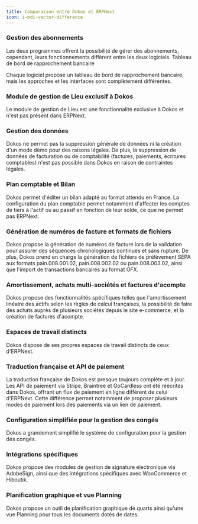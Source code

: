 ```yaml
---
title: Comparaison entre Dokos et ERPNext
icon: i-mdi-vector-difference
---
```

### Gestion des abonnements

Les deux programmes offrent la possibilité de gérer des abonnements, cependant, leurs fonctionnements diffèrent entre les deux logiciels.
Tableau de bord de rapprochement bancaire

Chaque logiciel propose un tableau de bord de rapprochement bancaire, mais les approches et les interfaces sont complètement différentes.

### Module de gestion de Lieu exclusif à Dokos

Le module de gestion de Lieu est une fonctionnalité exclusive à Dokos et n'est pas présent dans ERPNext.

### Gestion des données

Dokos ne permet pas la suppression générale de données ni la création d'un mode démo pour des raisons légales. De plus, la suppression de données de facturation ou de comptabilité (factures, paiements, écritures comptables) n'est pas possible dans Dokos en raison de contraintes légales.


### Plan comptable et Bilan

Dokos permet d'éditer un bilan adapté au format attendu en France.
La configuration du plan comptable permet notamment d'affecter les comptes de tiers à l'actif ou au passif en fonction de leur solde, ce que ne permet pas ERPNext.


### Génération de numéros de facture et formats de fichiers

Dokos propose la génération de numéros de facture lors de la validation pour assurer des séquences chronologiques continues et sans rupture. De plus, Dokos prend en charge la génération de fichiers de prélèvement SEPA aux formats pain.008.001.02, pain.008.002.02 ou pain.008.003.02, ainsi que l'import de transactions bancaires au format OFX.

### Amortissement, achats multi-sociétés et factures d'acompte

Dokos propose des fonctionnalités spécifiques telles que l'amortissement linéaire des actifs selon les règles de calcul françaises, la possibilité de faire des achats auprès de plusieurs sociétés depuis le site e-commerce, et la création de factures d'acompte.

### Espaces de travail distincts

Dokos dispose de ses propres espaces de travail distincts de ceux d'ERPNext.

### Traduction française et API de paiement

La traduction française de Dokos est presque toujours complète et à jour. Les API de paiement via Stripe, Braintree et GoCardless ont été réécrites dans Dokos, offrant un flux de paiement en ligne différent de celui d'ERPNext. Cette différence permet notamment de proposer plusieurs modes de paiement lors des paiements via un lien de paiement.


### Configuration simplifiée pour la gestion des congés

Dokos a grandement simplifié le système de configuration pour la gestion des congés.

### Intégrations spécifiques

Dokos propose des modules de gestion de signature électronique via AdobeSign, ainsi que des intégrations spécifiques avec WooCommerce et Hiboutik.

### Planification graphique et vue Planning

Dokos propose un outil de planification graphique de quarts ainsi qu'une vue Planning pour tous les documents dotés de dates.


